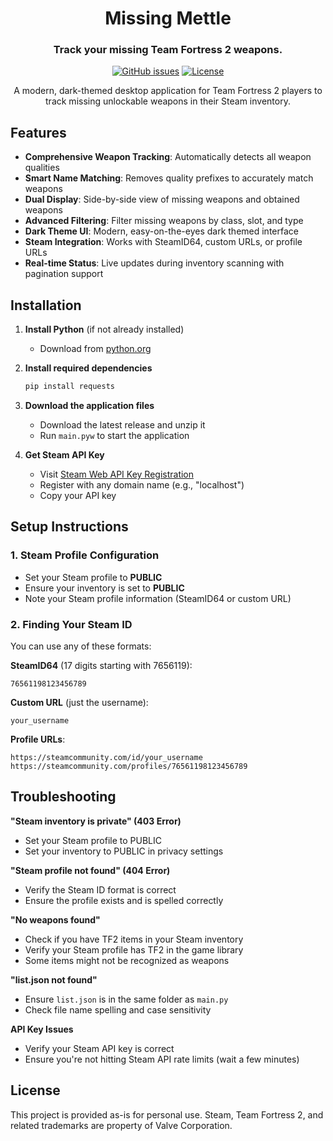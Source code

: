 <div align="center">
  
# Missing Mettle

### Track your missing Team Fortress 2 weapons.

[![GitHub issues](https://img.shields.io/github/issues/7eventy7/missing-mettle.svg)](https://github.com/7eventy7/missing-mettle/issues)
[![License](https://img.shields.io/github/license/7eventy7/missing-mettle.svg)](https://github.com/7eventy7/missing-mettle/blob/main/LICENSE)

A modern, dark-themed desktop application for Team Fortress 2 players to track missing unlockable weapons in their Steam inventory.

</div>

## Features

- **Comprehensive Weapon Tracking**: Automatically detects all weapon qualities
- **Smart Name Matching**: Removes quality prefixes to accurately match weapons
- **Dual Display**: Side-by-side view of missing weapons and obtained weapons
- **Advanced Filtering**: Filter missing weapons by class, slot, and type
- **Dark Theme UI**: Modern, easy-on-the-eyes dark themed interface 
- **Steam Integration**: Works with SteamID64, custom URLs, or profile URLs
- **Real-time Status**: Live updates during inventory scanning with pagination support

## Installation

1. **Install Python** (if not already installed)
   - Download from [python.org](https://www.python.org/downloads/)

2. **Install required dependencies**
   ```bash
   pip install requests
   ```

3. **Download the application files**
   - Download the latest release and unzip it
   - Run `main.pyw` to start the application

4. **Get Steam API Key**
   - Visit [Steam Web API Key Registration](https://steamcommunity.com/dev/apikey)
   - Register with any domain name (e.g., "localhost")
   - Copy your API key

## Setup Instructions

### 1. Steam Profile Configuration
- Set your Steam profile to **PUBLIC**
- Ensure your inventory is set to **PUBLIC**
- Note your Steam profile information (SteamID64 or custom URL)

### 2. Finding Your Steam ID
You can use any of these formats:

**SteamID64** (17 digits starting with 7656119):
```
76561198123456789
```

**Custom URL** (just the username):
```
your_username
```

**Profile URLs**:
```
https://steamcommunity.com/id/your_username
https://steamcommunity.com/profiles/76561198123456789
```

## Troubleshooting

**"Steam inventory is private" (403 Error)**
- Set your Steam profile to PUBLIC
- Set your inventory to PUBLIC in privacy settings

**"Steam profile not found" (404 Error)**
- Verify the Steam ID format is correct
- Ensure the profile exists and is spelled correctly

**"No weapons found"**
- Check if you have TF2 items in your Steam inventory
- Verify your Steam profile has TF2 in the game library
- Some items might not be recognized as weapons

**"list.json not found"**
- Ensure `list.json` is in the same folder as `main.py`
- Check file name spelling and case sensitivity

**API Key Issues**
- Verify your Steam API key is correct
- Ensure you're not hitting Steam API rate limits (wait a few minutes)

## License

This project is provided as-is for personal use. Steam, Team Fortress 2, and related trademarks are property of Valve Corporation.
